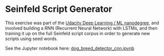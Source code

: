 # Seinfeld Script Generator

This exercise was part of the [Udacity Deep Learning / ML nanodegree](https://www.udacity.com/course/deep-learning-nanodegree--nd101), and involved building a RNN (Recurrent Neural Network) with LSTMs, and then training it up on the full Seinfeld script corpus in order to generate new scripts using seed words.

See the Jupyter notebook here: [dog_breed_detector_cnn.ipynb](dog_breed_detector_cnn.ipynb)
